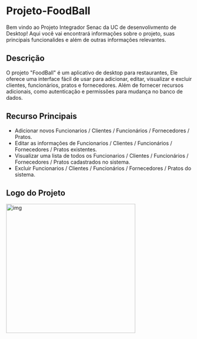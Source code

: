 # Projeto-FoodBall

Bem vindo ao Projeto Integrador Senac da UC de desenvolivmento de Desktop! Aqui você vai encontrará informações sobre o projeto, suas principais funcionalides e além de outras informações relevantes.

## Descrição 

O projeto "FoodBall" é um aplicativo de desktop para restaurantes, Ele oferece uma interface fácil de usar para adicionar, editar, visualizar e excluir clientes, funcionários, pratos e fornecedores. 
Além de fornecer recursos adicionais, como autenticação e permissões para mudança no banco de dados.

## Recurso Principais
- Adicionar novos Funcionarios / Clientes / Funcionários / Fornecedores / Pratos.
- Editar as informações de Funcionarios / Clientes / Funcionários / Fornecedores / Pratos existentes.
- Visualizar uma lista de todos os Funcionarios / Clientes / Funcionários / Fornecedores / Pratos cadastrados no sistema.
- Excluir Funcionarios / Clientes / Funcionários / Fornecedores / Pratos do sistema.

## Logo do Projeto
<div>
  <img align="center" alt="img" height="350" width="350" src="https://teams.microsoft.com/l/message/19:337a0bcc6dc144fb9866f43c653234a3@thread.v2/1691000338815?context=%7B%22contextType%22%3A%22chat%22%7D"> 
</div>
